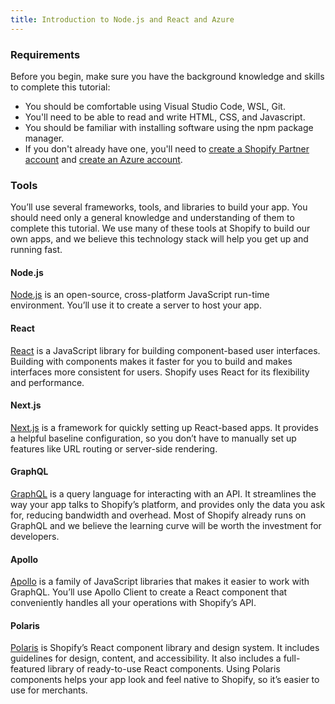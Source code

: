 ```yaml
---
title: Introduction to Node.js and React and Azure
---
```


### Requirements

Before you begin, make sure you have the background knowledge and skills to complete this tutorial:

- You should be comfortable using Visual Studio Code, WSL, Git.
- You'll need to be able to read and write HTML, CSS, and Javascript.
- You should be familiar with installing software using the npm package manager.
- If you don't already have one, you'll need to [create a Shopify Partner account](https://partners.shopify.com/signup) and [create an Azure account](https://azure.microsoft.com/en-us/free/).

### Tools
You’ll use several frameworks, tools, and libraries to build your app. You should need only a general knowledge and understanding of them to complete this tutorial. We use many of these tools at Shopify to build our own apps, and we believe this technology stack will help you get up and running fast.

#### Node.js
[Node.js](https://nodejs.org/en/) is an open-source, cross-platform JavaScript run-time environment. You’ll use it to create a server to host your app.

#### React
[React](https://reactjs.org/) is a JavaScript library for building component-based user interfaces. Building with components makes it faster for you to build and makes interfaces more consistent for users. Shopify uses React for its flexibility and performance.

#### Next.js
[Next.js](https://nextjs.org/) is a framework for quickly setting up React-based apps. It provides a helpful baseline configuration, so you don’t have to manually set up features like URL routing or server-side rendering.

#### GraphQL
[GraphQL](https://graphql.org/) is a query language for interacting with an API. It streamlines the way your app talks to Shopify’s platform, and provides only the data you ask for, reducing bandwidth and overhead. Most of Shopify already runs on GraphQL and we believe the learning curve will be worth the investment for developers.

#### Apollo
[Apollo](https://www.apollographql.com/) is a family of JavaScript libraries that makes it easier to work with GraphQL. You’ll use Apollo Client to create a React component that conveniently handles all your operations with Shopify’s API.

#### Polaris
[Polaris](https://polaris.shopify.com/) is Shopify’s React component library and design system. It includes guidelines for design, content, and accessibility. It also includes a full-featured library of ready-to-use React components. Using Polaris components helps your app look and feel native to Shopify, so it’s easier to use for merchants.